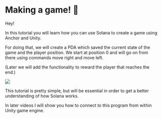 # Making a game! 📝

Hey!

In this tutorial you will learn how you can use Solana to create a game using Anchor and Unity.

For doing that, we will create a PDA which saved the current state of the game and the player position.
We start at position 0 and will go on from there using commands move right and move left.

(Later we will add the functionality to reward the player that reaches the end.)

![](/tutorials/tiny-adventure/thumbnail.jpg)

This tutorial is pretty simple, but will be essential in order to get a better understanding of how Solana works.

In later videos I will show you how to connect to this program from within Unity game engine.
